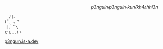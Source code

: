<p align="right"><i>p3nguin/p3nguin-kun/kh4nhhi3n</i></p>

```
  ╱|、
(˚ˎ 。7  
 |、˜〵          
じしˍ,)ノ
```

[p3nguin.is-a.dev](https://p3nguin.is-a.dev)
